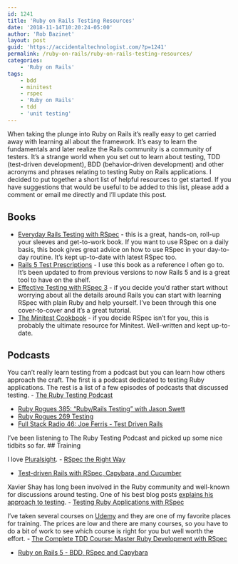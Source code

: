 ```yaml
---
id: 1241
title: 'Ruby on Rails Testing Resources'
date: '2018-11-14T10:20:24-05:00'
author: 'Rob Bazinet'
layout: post
guid: 'https://accidentaltechnologist.com/?p=1241'
permalink: /ruby-on-rails/ruby-on-rails-testing-resources/
categories:
    - 'Ruby on Rails'
tags:
    - bdd
    - minitest
    - rspec
    - 'Ruby on Rails'
    - tdd
    - 'unit testing'
---
```


When taking the plunge into Ruby on Rails it’s really easy to get carried away with learning all about the framework. It’s easy to learn the fundamentals and later realize the Rails community is a community of testers. It’s a strange world when you set out to learn about testing, TDD (test-driven development), BDD (behavior-driven development) and other acronyms and phrases relating to testing Ruby on Rails applications. I decided to put together a short list of helpful resources to get started. If you have suggestions that would be useful to be added to this list, please add a comment or email me directly and I’ll update this post.

## Books

- [Everyday Rails Testing with RSpec](https://leanpub.com/everydayrailsrspec) - this is a great, hands-on, roll-up your sleeves and get-to-work book. If you want to use RSpec on a daily basis, this book gives great advice on how to use RSpec in your day-to-day routine. It’s kept up-to-date with latest RSpec too.
- [Rails 5 Test Prescriptions](https://pragprog.com/book/nrtest3/rails-5-test-prescriptions) - I use this book as a reference I often go to. It’s been updated to from previous versions to now Rails 5 and is a great tool to have on the shelf.
- [Effective Testing with RSpec 3](https://pragprog.com/book/rspec3/effective-testing-with-rspec-3) - if you decide you’d rather start without worrying about all the details around Rails you can start with learning RSpec with plain Ruby and help yourself. I’ve been through this one cover-to-cover and it’s a great tutorial.
- [The Minitest Cookbook](https://chriskottom.com/minitestcookbook/) - if you decide RSpec isn’t for you, this is probably the ultimate resource for Minitest. Well-written and kept up-to-date.
 
## Podcasts

 You can’t really learn testing from a podcast but you can learn how others approach the craft. The first is a podcast dedicated to testing Ruby applications. The rest is a list of a few episodes of podcasts that discussed testing. - [The Ruby Testing Podcast](http://www.rubytestingpodcast.com/)
- [Ruby Rogues 385: “Ruby/Rails Testing” with Jason Swett](https://devchat.tv/ruby-rogues/rr-385-ruby-rails-testing-with-jason-swett/)
- [Ruby Rogues 269 Testing](https://devchat.tv/ruby-rogues/269-rr-testing/)
- [Full Stack Radio 46: Joe Ferris - Test Driven Rails](http://www.fullstackradio.com/46)
 
 I’ve been listening to The Ruby Testing Podcast and picked up some nice tidbits so far. ## Training

 I love [Pluralsight](https://www.pluralsight.com/). - [RSpec the Right Way](https://www.pluralsight.com/courses/rspec-the-right-way)
- [Test-driven Rails with RSpec, Capybara, and Cucumber](https://www.pluralsight.com/courses/test-driven-rails-rspec-capybara-cucumber)
 
 Xavier Shay has long been involved in the Ruby community and well-known for discussions around testing. One of his best blog posts [explains his approach to testing](https://rhnh.net/2012/12/20/how-i-test-rails-applications/). - [Testing Ruby Applications with RSpec](https://www.pluralsight.com/courses/rspec-ruby-application-testing)
 
 I’ve taken several courses on [Udemy](https://www.udemy.com/) and they are one of my favorite places for training. The prices are low and there are many courses, so you have to do a bit of work to see which course is right for you but well worth the effort. - [The Complete TDD Course: Master Ruby Development with RSpec](https://www.udemy.com/complete-tdd-course-ruby-rspec/)
- [Ruby on Rails 5 - BDD, RSpec and Capybara](https://www.udemy.com/ruby-rails-5-bdd-rspec-capybara/)